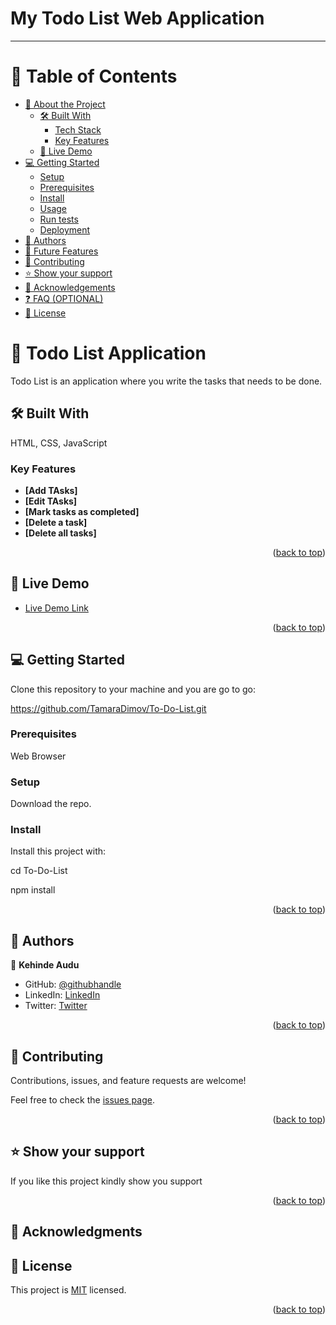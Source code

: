 <a name="readme-top"></a>

<!--
HOW TO USE:
This is an example of how you may give instructions on setting up your project locally.

Modify this file to match your project and remove sections that don't apply.

REQUIRED SECTIONS:
- Table of Contents
- About the Project
  - Built With
  - Live Demo
- Getting Started
- Authors
- Future Features
- Contributing
- Show your support
- Acknowledgements
- License

OPTIONAL SECTIONS:
- FAQ

After you're finished please remove all the comments and instructions!
-->

# My Todo List Web Application

<!-- - [x] Linter configs for **hint**, **stylelint** and **eslint**
- [x] Initialized package.json and add linter dependencies
- [x] `node_modules` folder in [.gitignore](/.gitignore)
- [x] Include [Miroverse README.md](https://github.com/microverseinc/readme-template/blob/master/README.md)

> Remove this block when you submit the project. -->

---

<!-- <div align="center"> -->
  <!-- You are encouraged to replace this logo with your own! Otherwise you can also remove it. -->
  <!-- <img src="murple_logo.png" alt="logo" width="140"  height="auto" /> -->
  <!-- <h3><b>Microverse README Template</b></h3> -->
<!-- </div> -->

<!-- TABLE OF CONTENTS -->

# 📗 Table of Contents

- [📖 About the Project](#about-project)
  - [🛠 Built With](#built-with)
    - [Tech Stack](#tech-stack)
    - [Key Features](#key-features)
  - [🚀 Live Demo](#live-demo)
- [💻 Getting Started](#getting-started)
  - [Setup](#setup)
  - [Prerequisites](#prerequisites)
  - [Install](#install)
  - [Usage](#usage)
  - [Run tests](#run-tests)
  - [Deployment](#triangular_flag_on_post-deployment)
- [👥 Authors](#authors)
- [🔭 Future Features](#future-features)
- [🤝 Contributing](#contributing)
- [⭐️ Show your support](#support)
- [🙏 Acknowledgements](#acknowledgements)
- [❓ FAQ (OPTIONAL)](#faq)
- [📝 License](#license)

<!-- PROJECT DESCRIPTION -->

# 📖 Todo List Application <a name="about-project"></a>

Todo List is an application where you write the tasks that needs to be done.

## 🛠 Built With <a name="built-with"></a>

<!-- ### Tech Stack <a name="tech-stack"></a> -->

HTML, CSS, JavaScript

<!-- Features -->

### Key Features <a name="key-features"></a>

- **[Add TAsks]**
- **[Edit TAsks]**
- **[Mark tasks as completed]**
- **[Delete a task]**
- **[Delete all tasks]**

<p align="right">(<a href="#readme-top">back to top</a>)</p>

<!-- LIVE DEMO -->

## 🚀 Live Demo <a name="live-demo"></a>

- [Live Demo Link](https://auducodes-todo-app.netlify.app/)

<p align="right">(<a href="#readme-top">back to top</a>)</p>

<!-- GETTING STARTED -->

## 💻 Getting Started <a name="getting-started"></a>

Clone this repository to your machine and you are go to go:

https://github.com/TamaraDimov/To-Do-List.git

### Prerequisites

Web Browser

<!--
Example command:

```sh
 gem install rails
```
 -->

### Setup

Download the repo.

<!--
Example commands:

```sh
  cd my-folder
  git clone git@github.com:myaccount/my-project.git
```
--->

### Install

Install this project with:

cd To-Do-List

npm install

<!--
Example command:

```sh
  cd my-project
  gem install
```
--->

<!-- ### Usage -->

<!--
Example command:

```sh
  rails server
```
--->

<!-- ### Run tests -->

<!--
Example command:

```sh
  bin/rails test test/models/article_test.rb
```
--->

<!-- ### Deployment -->

<!--
Example:

```sh

```
 -->

<p align="right">(<a href="#readme-top">back to top</a>)</p>

<!-- AUTHORS -->

## 👥 Authors <a name="authors"></a>

👤 **Kehinde Audu**

- GitHub: [@githubhandle](https://github.com/audukehinde)
- LinkedIn: [LinkedIn](https://www.linkedin.com/in/kehinde-audu-a44926175/)
- Twitter: [Twitter](@auducodes)

<!-- <p align="right">(<a href="#readme-top">back to top</a>)</p> -->

<!-- FUTURE FEATURES -->

<!-- ## 🔭 Future Features <a name="future-features"></a> -->

<p align="right">(<a href="#readme-top">back to top</a>)</p>

## 🤝 Contributing <a name="contributing"></a>

Contributions, issues, and feature requests are welcome!

Feel free to check the [issues page](../../issues/).

<p align="right">(<a href="#readme-top">back to top</a>)</p>

<!-- SUPPORT -->

## ⭐️ Show your support <a name="support"></a>

<!-- > Write a message to encourage readers to support your project -->

If you like this project kindly show you support

<p align="right">(<a href="#readme-top">back to top</a>)</p>

<!-- ACKNOWLEDGEMENTS -->

## 🙏 Acknowledgments <a name="acknowledgements"></a>

<!-- I would like to thank -->

<!-- <p align="right">(<a href="#readme-top">back to top</a>)</p> -->

<!-- LICENSE -->

## 📝 License <a name="license"></a>

This project is [MIT](./LICENSE) licensed.

<p align="right">(<a href="#readme-top">back to top</a>)</p>
